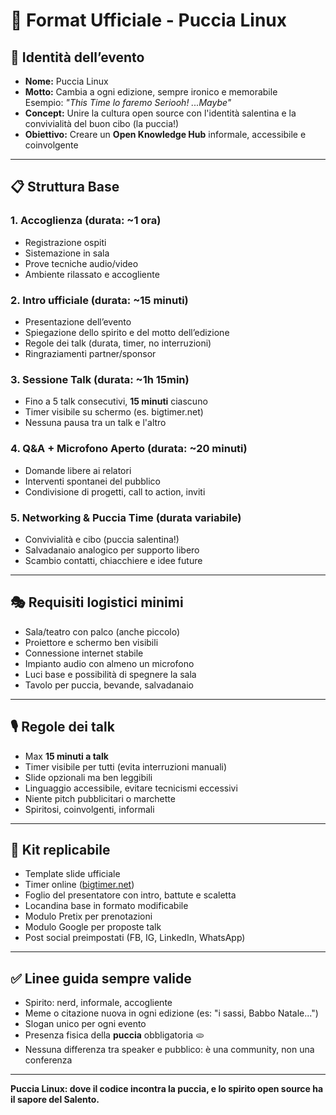 # 🌟 Format Ufficiale - Puccia Linux

## 🐧 Identità dell’evento

- **Nome:** Puccia Linux
- **Motto:** Cambia a ogni edizione, sempre ironico e memorabile  
  Esempio: _"This Time lo faremo Seriooh! ...Maybe"_
- **Concept:** Unire la cultura open source con l'identità salentina e la convivialità del buon cibo (la puccia!)
- **Obiettivo:** Creare un **Open Knowledge Hub** informale, accessibile e coinvolgente

---

## 📋 Struttura Base

### 1. Accoglienza (durata: ~1 ora)
- Registrazione ospiti
- Sistemazione in sala
- Prove tecniche audio/video
- Ambiente rilassato e accogliente

### 2. Intro ufficiale (durata: ~15 minuti)
- Presentazione dell’evento
- Spiegazione dello spirito e del motto dell’edizione
- Regole dei talk (durata, timer, no interruzioni)
- Ringraziamenti partner/sponsor

### 3. Sessione Talk (durata: ~1h 15min)
- Fino a 5 talk consecutivi, **15 minuti** ciascuno
- Timer visibile su schermo (es. bigtimer.net)
- Nessuna pausa tra un talk e l'altro

### 4. Q&A + Microfono Aperto (durata: ~20 minuti)
- Domande libere ai relatori
- Interventi spontanei del pubblico
- Condivisione di progetti, call to action, inviti

### 5. Networking & Puccia Time (durata variabile)
- Convivialità e cibo (puccia salentina!)
- Salvadanaio analogico per supporto libero
- Scambio contatti, chiacchiere e idee future

---

## 🎭 Requisiti logistici minimi

- Sala/teatro con palco (anche piccolo)
- Proiettore e schermo ben visibili
- Connessione internet stabile
- Impianto audio con almeno un microfono
- Luci base e possibilità di spegnere la sala
- Tavolo per puccia, bevande, salvadanaio

---

## 🎙️ Regole dei talk

- Max **15 minuti a talk**
- Timer visibile per tutti (evita interruzioni manuali)
- Slide opzionali ma ben leggibili
- Linguaggio accessibile, evitare tecnicismi eccessivi
- Niente pitch pubblicitari o marchette
- Spiritosi, coinvolgenti, informali

---

## 🏰 Kit replicabile

- Template slide ufficiale
- Timer online ([bigtimer.net](https://bigtimer.net))
- Foglio del presentatore con intro, battute e scaletta
- Locandina base in formato modificabile
- Modulo Pretix per prenotazioni
- Modulo Google per proposte talk
- Post social preimpostati (FB, IG, LinkedIn, WhatsApp)

---

## ✅ Linee guida sempre valide

- Spirito: nerd, informale, accogliente
- Meme o citazione nuova in ogni edizione (es: "i sassi, Babbo Natale...")
- Slogan unico per ogni evento
- Presenza fisica della **puccia** obbligatoria 🫓
- Nessuna differenza tra speaker e pubblico: è una community, non una conferenza

---

**Puccia Linux: dove il codice incontra la puccia, e lo spirito open source ha il sapore del Salento.**
